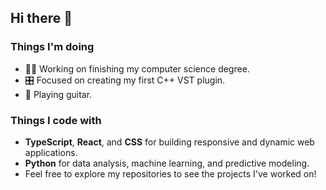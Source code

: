 ## Hi there 👋

### Things I'm doing
- 👨‍💻 Working on finishing my computer science degree. 
- 🎛️ Focused on creating my first C++ VST plugin.
- 🎸 Playing guitar.
  
### Things I code with 
- **TypeScript**, **React**, and **CSS** for building responsive and dynamic web applications.
- **Python** for data analysis, machine learning, and predictive modeling.
- Feel free to explore my repositories to see the projects I've worked on!





